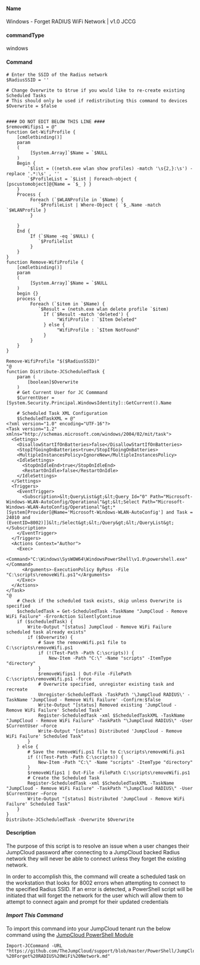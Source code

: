 #### Name

Windows - Forget RADIUS WiFi Network | v1.0 JCCG


#### commandType

windows

#### Command

```
# Enter the SSID of the Radius network
$RadiusSSID = ''

# Change Overwrite to $true if you would like to re-create existing Scheduled Tasks
# This should only be used if redistributing this command to devices
$Overwrite = $false


#### DO NOT EDIT BELOW THIS LINE ####
$removeWifips1 = @"
function Get-WifiProfile {
    [cmdletbinding()]
    param
    (
         [System.Array]`$Name = `$NULL
    )
    Begin {
        `$list = ((netsh.exe wlan show profiles) -match '\s{2,}:\s') -replace '.*:\s' , ''
        `$ProfileList = `$List | Foreach-object { [pscustomobject]@{Name = `$_ } }
    }
    Process {
         Foreach (`$WLANProfile in `$Name) {
            `$ProfileList | Where-Object { `$_.Name -match `$WLANProfile }
         }

    }
    End {
         If (`$Name -eq `$NULL) {
            `$Profilelist
         }
    }
}
function Remove-WifiProfile {
    [cmdletbinding()]
    param
    (
         [System.Array]`$Name = `$NULL
    )
    begin {}
    process {
         Foreach (`$item in `$Name) {
            `$Result = (netsh.exe wlan delete profile `$item)
              If (`$Result -match 'deleted') {
                   "WifiProfile : `$Item Deleted"
              } else {
                   "WifiProfile : `$Item NotFound"
              }
         }
    }
}

Remove-WifiProfile "$($RadiusSSID)"
"@
function Distribute-JCScheduledTask {
    param (
        [boolean]$Overwrite
    )
    # Get Current User for JC Commmand
    $CurrentUser = [System.Security.Principal.WindowsIdentity]::GetCurrent().Name

    # Scheduled Task XML Configuration
    $ScheduledTaskXML = @"
<?xml version="1.0" encoding="UTF-16"?>
<Task version="1.2" xmlns="http://schemas.microsoft.com/windows/2004/02/mit/task">
  <Settings>
    <DisallowStartIfOnBatteries>false</DisallowStartIfOnBatteries>
    <StopIfGoingOnBatteries>true</StopIfGoingOnBatteries>
    <MultipleInstancesPolicy>IgnoreNew</MultipleInstancesPolicy>
    <IdleSettings>
      <StopOnIdleEnd>true</StopOnIdleEnd>
      <RestartOnIdle>false</RestartOnIdle>
    </IdleSettings>
  </Settings>
  <Triggers>
    <EventTrigger>
      <Subscription>&lt;QueryList&gt;&lt;Query Id="0" Path="Microsoft-Windows-WLAN-AutoConfig/Operational"&gt;&lt;Select Path="Microsoft-Windows-WLAN-AutoConfig/Operational"&gt;*[System[Provider[@Name='Microsoft-Windows-WLAN-AutoConfig'] and Task = 24010 and (EventID=8002)]]&lt;/Select&gt;&lt;/Query&gt;&lt;/QueryList&gt;</Subscription>
    </EventTrigger>
  </Triggers>
  <Actions Context="Author">
    <Exec>
      <Command>"C:\Windows\SysWOW64\WindowsPowerShell\v1.0\powershell.exe"</Command>
      <Arguments>-ExecutionPolicy ByPass -File "C:\scripts\removeWifi.ps1"</Arguments>
    </Exec>
  </Actions>
</Task>
"@
    # Check if the scheduled task exists, skip unless Overwrite is specified
    $scheduledTask = Get-ScheduledTask -TaskName "JumpCloud - Remove WiFi Failure" -ErrorAction SilentlyContinue
    if ($scheduledTask) {
        Write-Output "[status] JumpCloud - Remove WiFi Failure scheduled task already exists"
        if ($Overwrite) {
            # Save the removeWifi.ps1 file to C:\scripts\removeWifi.ps1
            if (!(Test-Path -Path C:\scripts)) {
                New-Item -Path "C:\" -Name "scripts" -ItemType "directory"
            }
            $removeWifips1 | Out-File -FilePath C:\scripts\removeWifi.ps1 -force
            # Overwrite specified, unregister existing task and recreate
            Unregister-ScheduledTask -TaskPath '\JumpCloud RADIUS\' -TaskName 'JumpCloud - Remove Wifi Failure' -Confirm:$false
            Write-Output "[status] Removed existing 'JumpCloud - Remove WiFi Failure' Scheduled Task"
            Register-ScheduledTask -xml $ScheduledTaskXML -TaskName "JumpCloud - Remove WiFi Failure" -TaskPath "\JumpCloud RADIUS\" -User $CurrentUser –Force
            Write-Output "[status] Distributed 'JumpCloud - Remove WiFi Failure' Scheduled Task"
        }
    } else {
        # Save the removeWifi.ps1 file to C:\scripts\removeWifi.ps1
        if (!(Test-Path -Path C:\scripts)) {
            New-Item -Path "C:\" -Name "scripts" -ItemType "directory"
        }
        $removeWifips1 | Out-File -FilePath C:\scripts\removeWifi.ps1
        # Create the Scheduled Task
        Register-ScheduledTask -xml $ScheduledTaskXML -TaskName "JumpCloud - Remove WiFi Failure" -TaskPath "\JumpCloud RADIUS\" -User $CurrentUser –Force
        Write-Output "[status] Distributed 'JumpCloud - Remove WiFi Failure' Scheduled Task"
    }
}
Distribute-JCScheduledTask -Overwrite $Overwrite
```

#### Description

The purpose of this script is to resolve an issue when a user changes their JumpCloud password after connecting to a JumpCloud backed Radius network they will never be able to connect unless they forget the existing network.

In order to accomplish this, the command will create a scheduled task on the workstation that looks for 8002 errors when attempting to connect to the specified Radius SSID. If an error is detected, a PowerShell script will be initiated that will forget the network for the user which will allow them to attempt to connect again and prompt for their updated credentials


#### *Import This Command*

To import this command into your JumpCloud tenant run the below command using the [JumpCloud PowerShell Module](https://github.com/TheJumpCloud/support/wiki/Installing-the-JumpCloud-PowerShell-Module)

```
Import-JCCommand -URL "https://github.com/TheJumpCloud/support/blob/master/PowerShell/JumpCloud%20Commands%20Gallery/Windows%20Commands/Windows%20-%20Forget%20RADIUS%20WiFi%20Network.md"